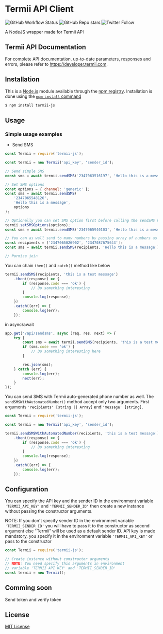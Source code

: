 # Termii API Client

![GitHub Workflow Status](https://img.shields.io/github/workflow/status/iamprincesly/erroran/Release?style=flat-square) ![GitHub Repo stars](https://img.shields.io/github/stars/iamprincesly/erroran?style=flat-square) ![Twitter Follow](https://img.shields.io/twitter/follow/iamprincesly?style=flat-square)

A NodeJS wrapper made for Termii API

## Termii API Documentation

For complete API documentation, up-to-date parameters, responses and errors, please refer to https://developer.termii.com.

## Installation

This is a [Node.js](https://nodejs.org/en/) module available through the
[npm registry](https://www.npmjs.com/). Installation is done using the
[`npm install` command](https://docs.npmjs.com/getting-started/installing-npm-packages-locally)

```sh
$ npm install termii-js
```

## Usage

### Simple usage examples

-   Send SMS

```javascript
const Termii = require('termii-js');

const termii = new Termii('api_key', 'sender_id');

// Send simple SMS
const sms = await termii.sendSMS('2347063516197', 'Hello this is a message');

// Set SMS options
const options = { channel: 'generic' };
const sms = await termii.sendSMS(
    '2347065548126',
    'Hello this is a message',
    options
);

// Optionally you can set SMS option first before calling the sendSMS method
termii.setSMSOptions(options);
const sms = await termii.sendSMS('2347065940103', 'Hello this is a message');

// You can as well send to many numbers by passing array of numbers as strings
const recipients = ['2347065026902', '2347087675643'];
const sms = await termii.sendSMS(recipients, 'Hello this is a message');

// Pormise join
```

You can chain ```then()``` and ```catch()``` method like below

```javascript
termii.sendSMS(recipients, 'this is a test message')
    .then((response) => {
        if (response.code === 'ok') {
            // Do something interesting
        }
        console.log(response);
    })
    .catch((err) => {
        console.log(err);
    });
```

in async/await

```javascript
app.get('/api/sendsms', async (req, res, next) => {
    try {
        const sms = await termii.sendSMS(recipients, 'this is a test message');
        if (sms.code === 'ok') {
            // Do something interesting here
        }

        res.json(sms);
    } catch (err) {
        console.log(err);
        next(err);
    }
});
```
You can send SMS with Termii auto-generated phone number as well. The ```sendSMSWithAutomatedNumber()``` method accept only two arguments. First arguments ```'recipients' [string || Array]``` and ```'message' [string]```. 

```javascript
const Termii = require('termii-js');

const termii = new Termii('api_key', 'sender_id');

termii.sendSMSWithAutomatedNumber(recipients, 'this is a test message')
    .then((response) => {
        if (response.code === 'ok') {
            // Do something interesting
        }
        console.log(response);
    })
    .catch((err) => {
        console.log(err);
    });
```
## Configuration
You can specify the API key and the sender ID in the environment variable ```'TERMII_API_KEY'``` and ```'TERMII_SENDER_ID'``` then create a new instance without passing the constructor arguments.

NOTE: If you don't specify sender ID in the environment variable ```'TERMII_SENDER_ID'``` you will have to pass it to the constructor as second argument else "Termii" will be used as a default sender ID. API key is made mandatory, you specify it in the environment variable ```'TERMII_API_KEY'``` or pass to the constructor
```javascript
const Termii = require('termii-js');

// Create instance without constructor arguments
// NOTE: You need specify this arguments in environment
// variable 'TERMII_API_KEY' and 'TERMII_SENDER_ID'
const termii = new Termii();
```
## Comming soon

Send token and verify token

## License

[MIT License](http://www.opensource.org/licenses/mit-license.php)

